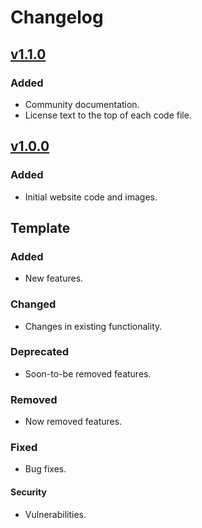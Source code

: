 # Changelog

## [v1.1.0](https://github.com/willtheorangeguy/Nginx-File-Directory/releases/tag/v1.1.0)

### Added

- Community documentation.
- License text to the top of each code file.

## [v1.0.0](https://github.com/willtheorangeguy/Nginx-File-Directory/releases/tag/v1.0.0)

### Added

- Initial website code and images.

## Template

### Added

- New features.

### Changed

- Changes in existing functionality.

### Deprecated

- Soon-to-be removed features.

### Removed

- Now removed features.

### Fixed

- Bug fixes.

#### Security

- Vulnerabilities.
